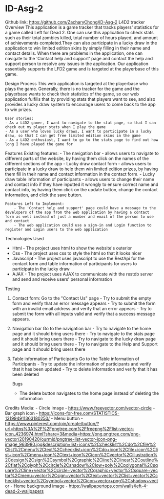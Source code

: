 # ID-Asg-2

Github link: https://github.com/ZacharyChong/ID-Asg-2
L4D2 tracker
Overview
This application is a game tracker that tracks players' statistics for a game called Left for Dead 2. One can use this application to check stats such as their total zombies killed, total number of hours played, and amount of achievements completed.They can also participate in a lucky draw in the application to win limited edition skins by simply filling in their name and contact details. When there are problems in the application, one can navigate to the 'Contact help and support' page and contact the help and support person to resolve any issues in the application. Our application essentially supports the LFD2 game and is targeted at the playerbase of this game. 

Design Process
This web application is targeted at the playerbase who plays the game. Generally, there is no tracker for the game and the playerbase wants to check their statistics of the game, so our web application fulfills that by providing stats that players want to see, and also provides a lucky draw system to encourage users to come back to the app to win prizes.

    User stories:
    - As a L4D2 gamer, I want to navigate to the stat page, so that I can check out my player stats when I play the game
    - As a user who loves lucky draws, I want to participate in a lucky draw, so that I can get free limited edition skins in the game
    - As a L4D2 enthusiast, I want to go to the stats page to find out how long I have played the game for

Features
    Existing features:
        - The navigation bar - allows users to navigate to different parts of the website, by having them click on the names of the different sections of the app 
        - Lucky draw contact form - allows users to participate in a lucky draw to help them win limited edition prizes, by having them fill in their name and contact information in the contact form.
        - Lucky draw table information of participants -  allows users to change their name and contact info if they have inputted it wrongly to ensure correct name and contact info, by having them click on the update button, change the contact information, and click the save button.

    Features Left to Implement:
        - The 'Contact help and support' page could have a message to the developers of the app from the web application by having a contact form as well instead of just a number and email of the person to use and contact
        - The web application could use a sign-in and Login function to register and Login users to the web application 
    
Technologies Used
- Html - The project uses html to show the website's outerior
- Css - The project uses css to style the html so that it looks nicer
- Javascript - The project uses javascript to use the RestApi for the contact form and table information of participants for users to participate in the lucky draw
- AJAX - The project uses AJAX to communicate with the restdb server and send and receive users' personal information

Testing
1. Contact form:
    Go to the "Contact Us" page
        - Try to submit the empty form and verify that an error message appears
        - Try to submit the form with an invalid email address and verify that an error appears
        - Try to submit the form with all inputs valid and verify that a success message appears.

2. Navigation bar
    Go to the navigation bar
        - Try to navigate to the home page and it should bring users there
        - Try to navigate to the stats page and it should bring users there
        - Try to navigate to the lucky draw page and it should bring users there
        - Try to navigate to the Help and Support page and it should bring users there

3. Table information of Participants
    Go to the Table information of Participants
        - Try to update the information of participants and verify that it has been updated
        - Try to delete information and verify that it has been deleted
    
    Bugs
    -  The delete button navigates to the home page instead of deleting the information

Credits
    Media:
        - Circle image - https://www.freevector.com/vector-circle
        - Bar graph icon - https://icons-for-free.com/STATISTICS-131994911363180250/
        - Menu button - https://www.pinterest.com/pin/create/button/?url=https%3A%2F%2Fpngtree.com%2Ffreepng%2Flist-vector-icon_4236974.html?share=3&media=https://png.pngtree.com/png-vector/20190420/ourmid/pngtree-list-vector-icon-png-image_963980.jpg&description=list+icons%2Cchecklist%2Cdo%2Cfile%2Clist%2Cmenu%2Ctext%2Cchecklist+icon%2Cdo+icon%2Cfile+icon%2Clist+icon%2Cmenu+icon%2Ctext+icon%2Cicon%2Cvector%2Cillustration%2Cdesign%2Csign%2Csymbol%2Cgraphic%2Cline%2Clinear%2Coutline%2Cflat%2Cglyph%2Ccircle%2Cshadow%2Clow+poly%2Cpolygonal%2Csquare%2Cline+vector%2Ccircle+vector%2Cgraphic+vector%2Csquare+vector%2Cmenu+vector%2Csign+vector%2Ctext+vector%2Clist+vector%2Cchecklist+vector%2Csymbol+vector%2Cicon+vector+png%2Cshadow+vector
        - Home background image - https://wallpapertops.com/walls/left-4-dead-2-wallpapers
